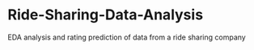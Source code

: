 # Ride-Sharing-Data-Analysis
EDA analysis and rating prediction of data from a ride sharing company
